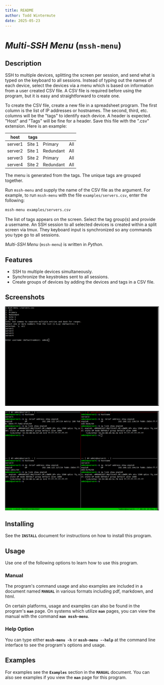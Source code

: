 ```yaml
---
title: README
author: Todd Wintermute
date: 2025-05-23
---
```



# _Multi-SSH Menu_ (`mssh-menu`)


## Description

SSH to multiple devices, splitting the screen per session, and send what is typed on the keyboard to all sessions. Instead of typing out the names of each device, select the devices via a menu which is based on information from a user created CSV file. A CSV file is required before using the program, but it is easy and straightforward to create one.

To create the CSV file, create a new file in a spreadsheet program. The first column is the list of IP addresses or hostnames. The second, third, etc. columns will be the "tags" to identify each device. A header is expected. "Host" and "Tags" will be fine for a header. Save this file with the ".csv" extension. Here is an example:

| host    | tags   |           |     |
|---------|--------|-----------|-----|
| server1 | Site 1 | Primary   | All |
| server2 | Site 1 | Redundant | All |
| server3 | Site 2 | Primary   | All |
| server4 | Site 2 | Redundant | All |

The menu is generated from the tags. The unique tags are grouped together.

Run `mssh-menu` and supply the name of the CSV file as the argument.  For example, to run `mssh-menu` with the file `examples/servers.csv`, enter the following:

```bash
mssh-menu examples/servers.csv
```

The list of tags appears on the screen. Select the tag group(s) and provide a username. An SSH session to all selected devices is created within a split screen via tmux. They keyboard input is synchronized so any commands you type go to all sessions.

_Multi-SSH Menu_ (`mssh-menu`) is written in _Python_.


## Features

- SSH to multiple devices simultaneously.
- Synchronize the keystrokes sent to all sessions.
- Create groups of devices by adding the devices and tags in a CSV file.


## Screenshots

![Running the script and using the menu](./docs/figures/mssh-menu.1.png)

![Logged into multiple devices and typing the same commands once](./docs/figures/mssh-menu.2.png)


## Installing

See the **`INSTALL`** document for instructions on how to install this program.


## Usage

Use one of the following options to learn how to use this program.


### Manual

The program's command usage and also examples are included in a document named **`MANUAL`** in various formats including pdf, markdown, and html. 

On certain platforms, usage and examples can also be found in the program's **`man`** page. On systems which utilize **`man`** pages, you can view the manual with the command **`man mssh-menu`**. 


### Help Option

You can type either **`mssh-menu -h`** or **`mssh-menu --help`** at the command line interface to see the program's options and usage.


## Examples

For examples see the **`Examples`** section in the **`MANUAL`** document. You can also see examples if you view the **`man`** page for this program.


